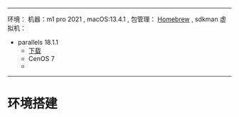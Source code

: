
----
环境：
机器：m1 pro 2021  , macOS:13.4.1 ,
包管理： [Homebrew](Configuration/homebrew/Homebrew.md) , sdkman 
虚拟机：
- parallels 18.1.1  
	- [下载](https://luoxx.top/archives/pd-18-active)
	- CenOS 7
	- 


----
# 环境搭建




